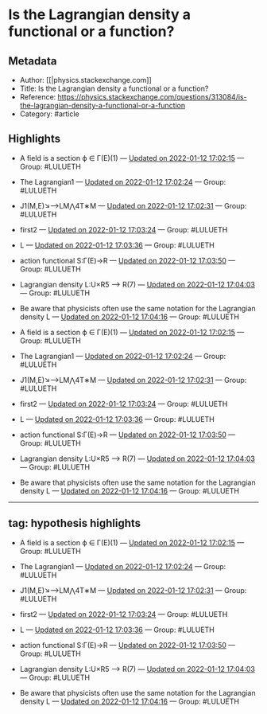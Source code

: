 # Is the Lagrangian density a functional or a function?

## Metadata
- Author: [[|physics.stackexchange.com]]
- Title: Is the Lagrangian density a functional or a function?
- Reference: https://physics.stackexchange.com/questions/313084/is-the-lagrangian-density-a-functional-or-a-function
- Category: #article

## Highlights
- A field is a section 
ϕ ∈ Γ(E)(1) — [Updated on 2022-01-12 17:02:15](https://hyp.is/Aw8RlnPBEeyPEuMVeSFUtA/physics.stackexchange.com/questions/313084/is-the-lagrangian-density-a-functional-or-a-function)  — Group: #LULUETH

- The Lagrangian1 — [Updated on 2022-01-12 17:02:24](https://hyp.is/B_RURnPBEeyG3FN4c5sb6A/physics.stackexchange.com/questions/313084/is-the-lagrangian-density-a-functional-or-a-function)  — Group: #LULUETH

- J1(M,E)↘⟶LM⋀4T∗M — [Updated on 2022-01-12 17:02:31](https://hyp.is/DKXGjHPBEeyWLtNua8f9pw/physics.stackexchange.com/questions/313084/is-the-lagrangian-density-a-functional-or-a-function)  — Group: #LULUETH

- first2 — [Updated on 2022-01-12 17:03:24](https://hyp.is/K-X4KHPBEeyJ6wtKJBaqqg/physics.stackexchange.com/questions/313084/is-the-lagrangian-density-a-functional-or-a-function)  — Group: #LULUETH

- L — [Updated on 2022-01-12 17:03:36](https://hyp.is/M3xtknPBEeyW1e-yHrtqhA/physics.stackexchange.com/questions/313084/is-the-lagrangian-density-a-functional-or-a-function)  — Group: #LULUETH

- action functional S:Γ(E)→R — [Updated on 2022-01-12 17:03:50](https://hyp.is/O6bfIHPBEeyjnO-PSwvRgw/physics.stackexchange.com/questions/313084/is-the-lagrangian-density-a-functional-or-a-function)  — Group: #LULUETH

- Lagrangian density 
L:U×R5 ⟶ R(7) — [Updated on 2022-01-12 17:04:03](https://hyp.is/Q2HbFnPBEeyNgqMjWY-LQQ/physics.stackexchange.com/questions/313084/is-the-lagrangian-density-a-functional-or-a-function)  — Group: #LULUETH

- Be aware that physicists often use the same notation for the Lagrangian density L — [Updated on 2022-01-12 17:04:16](https://hyp.is/SzDYnHPBEeypM6uv4VZwLg/physics.stackexchange.com/questions/313084/is-the-lagrangian-density-a-functional-or-a-function)  — Group: #LULUETH




- A field is a section 
ϕ ∈ Γ(E)(1) — [Updated on 2022-01-12 17:02:15](https://hyp.is/Aw8RlnPBEeyPEuMVeSFUtA/physics.stackexchange.com/questions/313084/is-the-lagrangian-density-a-functional-or-a-function)  — Group: #LULUETH

- The Lagrangian1 — [Updated on 2022-01-12 17:02:24](https://hyp.is/B_RURnPBEeyG3FN4c5sb6A/physics.stackexchange.com/questions/313084/is-the-lagrangian-density-a-functional-or-a-function)  — Group: #LULUETH

- J1(M,E)↘⟶LM⋀4T∗M — [Updated on 2022-01-12 17:02:31](https://hyp.is/DKXGjHPBEeyWLtNua8f9pw/physics.stackexchange.com/questions/313084/is-the-lagrangian-density-a-functional-or-a-function)  — Group: #LULUETH

- first2 — [Updated on 2022-01-12 17:03:24](https://hyp.is/K-X4KHPBEeyJ6wtKJBaqqg/physics.stackexchange.com/questions/313084/is-the-lagrangian-density-a-functional-or-a-function)  — Group: #LULUETH

- L — [Updated on 2022-01-12 17:03:36](https://hyp.is/M3xtknPBEeyW1e-yHrtqhA/physics.stackexchange.com/questions/313084/is-the-lagrangian-density-a-functional-or-a-function)  — Group: #LULUETH

- action functional S:Γ(E)→R — [Updated on 2022-01-12 17:03:50](https://hyp.is/O6bfIHPBEeyjnO-PSwvRgw/physics.stackexchange.com/questions/313084/is-the-lagrangian-density-a-functional-or-a-function)  — Group: #LULUETH

- Lagrangian density 
L:U×R5 ⟶ R(7) — [Updated on 2022-01-12 17:04:03](https://hyp.is/Q2HbFnPBEeyNgqMjWY-LQQ/physics.stackexchange.com/questions/313084/is-the-lagrangian-density-a-functional-or-a-function)  — Group: #LULUETH

- Be aware that physicists often use the same notation for the Lagrangian density L — [Updated on 2022-01-12 17:04:16](https://hyp.is/SzDYnHPBEeypM6uv4VZwLg/physics.stackexchange.com/questions/313084/is-the-lagrangian-density-a-functional-or-a-function)  — Group: #LULUETH

---
tag: hypothesis highlights
---





- A field is a section 
ϕ ∈ Γ(E)(1) — [Updated on 2022-01-12 17:02:15](https://hyp.is/Aw8RlnPBEeyPEuMVeSFUtA/physics.stackexchange.com/questions/313084/is-the-lagrangian-density-a-functional-or-a-function)  — Group: #LULUETH

- The Lagrangian1 — [Updated on 2022-01-12 17:02:24](https://hyp.is/B_RURnPBEeyG3FN4c5sb6A/physics.stackexchange.com/questions/313084/is-the-lagrangian-density-a-functional-or-a-function)  — Group: #LULUETH

- J1(M,E)↘⟶LM⋀4T∗M — [Updated on 2022-01-12 17:02:31](https://hyp.is/DKXGjHPBEeyWLtNua8f9pw/physics.stackexchange.com/questions/313084/is-the-lagrangian-density-a-functional-or-a-function)  — Group: #LULUETH

- first2 — [Updated on 2022-01-12 17:03:24](https://hyp.is/K-X4KHPBEeyJ6wtKJBaqqg/physics.stackexchange.com/questions/313084/is-the-lagrangian-density-a-functional-or-a-function)  — Group: #LULUETH

- L — [Updated on 2022-01-12 17:03:36](https://hyp.is/M3xtknPBEeyW1e-yHrtqhA/physics.stackexchange.com/questions/313084/is-the-lagrangian-density-a-functional-or-a-function)  — Group: #LULUETH

- action functional S:Γ(E)→R — [Updated on 2022-01-12 17:03:50](https://hyp.is/O6bfIHPBEeyjnO-PSwvRgw/physics.stackexchange.com/questions/313084/is-the-lagrangian-density-a-functional-or-a-function)  — Group: #LULUETH

- Lagrangian density 
L:U×R5 ⟶ R(7) — [Updated on 2022-01-12 17:04:03](https://hyp.is/Q2HbFnPBEeyNgqMjWY-LQQ/physics.stackexchange.com/questions/313084/is-the-lagrangian-density-a-functional-or-a-function)  — Group: #LULUETH

- Be aware that physicists often use the same notation for the Lagrangian density L — [Updated on 2022-01-12 17:04:16](https://hyp.is/SzDYnHPBEeypM6uv4VZwLg/physics.stackexchange.com/questions/313084/is-the-lagrangian-density-a-functional-or-a-function)  — Group: #LULUETH


